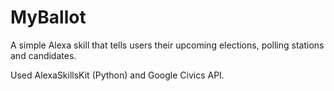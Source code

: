 # MyBallot
A simple Alexa skill that tells users their upcoming elections, polling stations and candidates. 

Used AlexaSkillsKit (Python) and Google Civics API.
